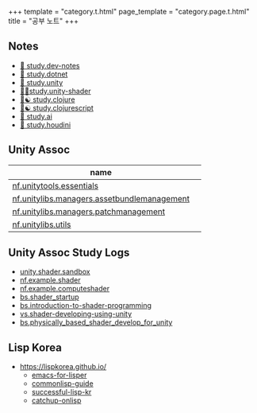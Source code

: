 +++
template = "category.t.html"
page_template = "category.page.t.html"
title = "공부 노트"
+++

## Notes

- [📄 study.dev-notes](https://netpyoung.github.io/study.dev-notes/)
- [📄 study.dotnet](https://netpyoung.github.io/study.dotnet/)
- [📄 study.unity](https://netpyoung.github.io/study.unity/)
- [📄🌔study.unity-shader](https://netpyoung.github.io/study.unity-shader/)
- [📄☯ study.clojure](https://netpyoung.github.io/study.clojure/)
- [📄☯ study.clojurescript](https://netpyoung.github.io/study.clojurescript/)
- [📄 study.ai](https://netpyoung.github.io/study.ai/)
- [📄 study.houdini](https://netpyoung.github.io/study.houdini/)

## Unity Assoc

| name                                                                                                                    |     |
| ----------------------------------------------------------------------------------------------------------------------- | --- |
| [nf.unitytools.essentials](https://netpyoung.github.io/nf.unitytools.essentials/)                                       |     |
| [nf.unitylibs.managers.assetbundlemanagement](https://netpyoung.github.io/nf.unitylibs.managers.assetbundlemanagement/) |     |
| [nf.unitylibs.managers.patchmanagement](https://netpyoung.github.io/nf.unitylibs.managers.patchmanagement/)             |     |
| [nf.unitylibs.utils](https://netpyoung.github.io/nf.unitylibs.utils/)                                                   |     |


## Unity Assoc Study Logs

- [unity.shader.sandbox](https://github.com/netpyoung/unity.shader.sandbox)
- [nf.example.shader](https://github.com/netpyoung/nf.example.shader)
- [nf.example.computeshader](https://github.com/netpyoung/nf.example.computeshader)
- [bs.shader_startup](https://github.com/netpyoung/bs.shader_startup)
- [bs.introduction-to-shader-programming](https://github.com/netpyoung/bs.introduction-to-shader-programming)
- [vs.shader-developing-using-unity](https://github.com/netpyoung/vs.shader-developing-using-unity)
- [bs.physically_based_shader_develop_for_unity](https://github.com/netpyoung/bs.physically_based_shader_develop_for_unity)


## Lisp Korea

- <https://lispkorea.github.io/>
  - [emacs-for-lisper](https://lispkorea.github.io/emacs-for-lisper/)
  - [commonlisp-guide](https://lispkorea.github.io/commonlisp-guide/)
  - [successful-lisp-kr](https://lispkorea.github.io/successful-lisp-kr/)
  - [catchup-onlisp](https://lispkorea.github.io/catchup-onlisp/)

